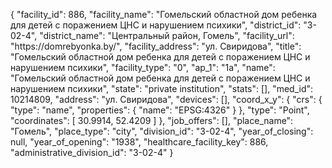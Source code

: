 {
    "facility_id": 886,
    "facility_name": "Гомельский областной дом ребенка для детей с поражением ЦНС и нарушением психики",
    "district_id": "3-02-4",
    "district_name": "Центральный район, Гомель",
    "facility_url": "https:\/\/domrebyonka.by\/",
    "facility_address": "ул. Свиридова",
    "title": "Гомельский областной дом ребенка для детей с поражением ЦНС и нарушением психики",
    "facility_type": "0",
    "ap_1": "1а",
    "name": "Гомельский областной дом ребенка для детей с поражением ЦНС и нарушением психики",
    "state": "private institution",
    "stats": [],
    "med_id": 10214809,
    "address": "ул. Свиридова",
    "devices": [],
    "coord_x_y": {
        "crs": {
            "type": "name",
            "properties": {
                "name": "EPSG:4326"
            }
        },
        "type": "Point",
        "coordinates": [
            30.9914,
            52.4209
        ]
    },
    "job_offers": [],
    "place_name": "Гомель",
    "place_type": "city",
    "division_id": "3-02-4",
    "year_of_closing": null,
    "year_of_opening": "1938",
    "healthcare_facility_key": 886,
    "administrative_division_id": "3-02-4"
}
